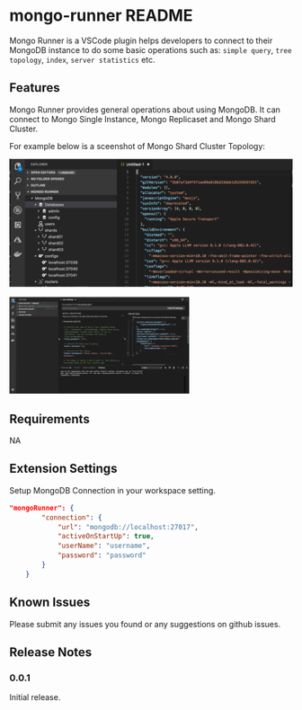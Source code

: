 # mongo-runner README

Mongo Runner is a VSCode plugin helps developers to connect to their MongoDB instance to do some basic operations such as: `simple query`, `tree topology`, `index`, `server statistics` etc.

## Features

Mongo Runner provides general operations about using MongoDB. It can connect to Mongo Single Instance, Mongo Replicaset and Mongo Shard Cluster.


For example below is a sceenshot of Mongo Shard Cluster Topology:

![MongoDB Topology](./images/shard-ss.png)

![MongoDB Runner Demo](./images/demo.gif)

## Requirements

NA

## Extension Settings

Setup MongoDB Connection in your workspace setting. 

```json
"mongoRunner": {
        "connection": {
            "url": "mongodb://localhost:27017",
            "activeOnStartUp": true,
            "userName": "username",
            "password": "password"
        }
    }
```

## Known Issues

Please submit any issues you found or any suggestions on github issues.

## Release Notes

### 0.0.1

Initial release.
